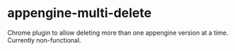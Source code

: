 appengine-multi-delete
======================

Chrome plugin to allow deleting more than one appengine version at a time. Currently non-functional. 
